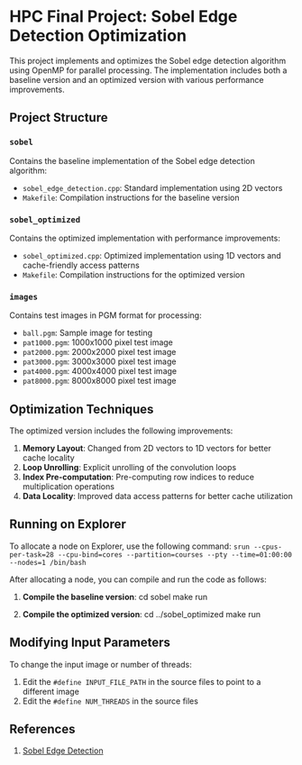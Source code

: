 # HPC Final Project: Sobel Edge Detection Optimization

This project implements and optimizes the Sobel edge detection algorithm using OpenMP for parallel processing. The implementation includes both a baseline version and an optimized version with various performance improvements.

## Project Structure

### `sobel`
Contains the baseline implementation of the Sobel edge detection algorithm:
- `sobel_edge_detection.cpp`: Standard implementation using 2D vectors
- `Makefile`: Compilation instructions for the baseline version

### `sobel_optimized`
Contains the optimized implementation with performance improvements:
- `sobel_optimized.cpp`: Optimized implementation using 1D vectors and cache-friendly access patterns
- `Makefile`: Compilation instructions for the optimized version

### `images`
Contains test images in PGM format for processing:
- `ball.pgm`: Sample image for testing
- `pat1000.pgm`: 1000x1000 pixel test image
- `pat2000.pgm`: 2000x2000 pixel test image
- `pat3000.pgm`: 3000x3000 pixel test image
- `pat4000.pgm`: 4000x4000 pixel test image
- `pat8000.pgm`: 8000x8000 pixel test image

## Optimization Techniques

The optimized version includes the following improvements:

1. **Memory Layout**: Changed from 2D vectors to 1D vectors for better cache locality
2. **Loop Unrolling**: Explicit unrolling of the convolution loops
3. **Index Pre-computation**: Pre-computing row indices to reduce multiplication operations
4. **Data Locality**: Improved data access patterns for better cache utilization

## Running on Explorer

To allocate a node on Explorer, use the following command:
`srun --cpus-per-task=28 --cpu-bind=cores --partition=courses --pty --time=01:00:00 --nodes=1 /bin/bash`

After allocating a node, you can compile and run the code as follows:

1. **Compile the baseline version**:
   cd sobel
   make run

2. **Compile the optimized version**:
   cd ../sobel_optimized
   make run

## Modifying Input Parameters

To change the input image or number of threads:

1. Edit the `#define INPUT_FILE_PATH` in the source files to point to a different image
2. Edit the `#define NUM_THREADS` in the source files 

## References

1. [Sobel Edge Detection](https://medium.com/@twinnroshan/understanding-and-implementing-edge-detection-in-c-with-sobel-operator-31159f26587c)
